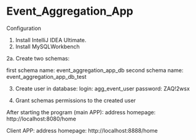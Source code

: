 # Event_Aggregation_App
Configuration
1. Install IntelliJ IDEA Ultimate.
2. Install MySQLWorkbench

2a. Create two schemas: 

   first schema name: event_aggregation_app_db
   second schema name: event_aggregation_app_db_test

3. Create user in database: 
    login: agg_event_user
    password: ZAQ!2wsx

4. Grant schemas permissions to the created user


After starting the program (main APP):
address homepage: http://localhost:8080/home

Client APP: 
address homepage: http://localhost:8888/home
